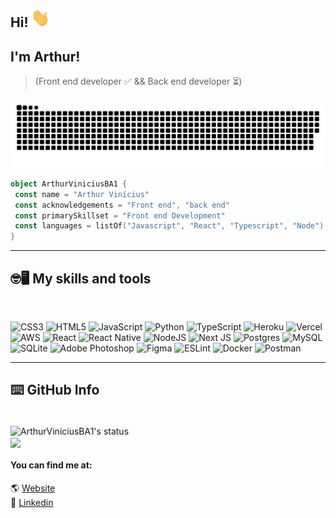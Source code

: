 ##  Hi! <img alt="Hi" src="./assets/Hi.gif" width="30px" height="30px" />  
##  I'm <strong>Arthur!</strong>

> (Front end developer ✅ && Back end developer ⏳)

<img src="./assets/github-snake.svg" />

```kotlin
object ArthurViniciusBA1 {
 const name = "Arthur Vinícius"
 const acknowledgements = "Front end", "back end"
 const primarySkillset = "Front end Development"
 const languages = listOf("Javascript", "React", "Typescript", "Node")
}
```

---

## 🤓🖥️ My skills and tools

<br>

![CSS3](https://img.shields.io/badge/css3-%231572B6.svg?style=for-the-badge&logo=css3&logoColor=white) ![HTML5](https://img.shields.io/badge/html5-%23E34F26.svg?style=for-the-badge&logo=html5&logoColor=white) ![JavaScript](https://img.shields.io/badge/javascript-%23323330.svg?style=for-the-badge&logo=javascript&logoColor=%23F7DF1E) ![Python](https://img.shields.io/badge/python-3670A0?style=for-the-badge&logo=python&logoColor=ffdd54) ![TypeScript](https://img.shields.io/badge/typescript-%23007ACC.svg?style=for-the-badge&logo=typescript&logoColor=white) ![Heroku](https://img.shields.io/badge/heroku-%23430098.svg?style=for-the-badge&logo=heroku&logoColor=white) ![Vercel](https://img.shields.io/badge/vercel-%23000000.svg?style=for-the-badge&logo=vercel&logoColor=white) ![AWS](https://img.shields.io/badge/AWS-%23FF9900.svg?style=for-the-badge&logo=amazon-aws&logoColor=white) ![React](https://img.shields.io/badge/react-%2320232a.svg?style=for-the-badge&logo=react&logoColor=%2361DAFB) ![React Native](https://img.shields.io/badge/react_native-%2320232a.svg?style=for-the-badge&logo=react&logoColor=%2361DAFB) ![NodeJS](https://img.shields.io/badge/node.js-6DA55F?style=for-the-badge&logo=node.js&logoColor=white) ![Next JS](https://img.shields.io/badge/Next-black?style=for-the-badge&logo=next.js&logoColor=white) ![Postgres](https://img.shields.io/badge/postgres-%23316192.svg?style=for-the-badge&logo=postgresql&logoColor=white) ![MySQL](https://img.shields.io/badge/mysql-%2300f.svg?style=for-the-badge&logo=mysql&logoColor=white) ![SQLite](https://img.shields.io/badge/sqlite-%2307405e.svg?style=for-the-badge&logo=sqlite&logoColor=white) ![Adobe Photoshop](https://img.shields.io/badge/adobephotoshop-%2331A8FF.svg?style=for-the-badge&logo=adobephotoshop&logoColor=white) 	![Figma](https://img.shields.io/badge/figma-%23F24E1E.svg?style=for-the-badge&logo=figma&logoColor=white) ![ESLint](https://img.shields.io/badge/ESLint-4B3263?style=for-the-badge&logo=eslint&logoColor=white) ![Docker](https://img.shields.io/badge/docker-%230db7ed.svg?style=for-the-badge&logo=docker&logoColor=white) ![Postman](https://img.shields.io/badge/Postman-FF6C37?style=for-the-badge&logo=postman&logoColor=white)

---

## ⌨️ GitHub Info

<br>

<img align="center" src="https://github-readme-stats.vercel.app/api?username=ArthurViniciusBA1&show_icons=true&theme=dracula&line_height=27" alt="ArthurViniciusBA1's status"/>

<br>

<img align="center" src="https://github-readme-stats.vercel.app/api/top-langs/?username=ArthurViniciusBA1&theme=dracula&hide_langs_below=1" />

[website]: https://github.com/ArthurViniciusBA1
[linkedin]: https://www.linkedin.com/in/ferreiraarthurvinicius/

<br>

#### You can find me at:

🌎 [Website][website]
<br>
👔 [Linkedin][linkedin]
